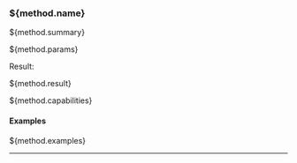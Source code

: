 ### ${method.name}

${method.summary}

${method.params}

Result:

${method.result}

${method.capabilities}

#### Examples

${method.examples}

---
